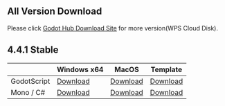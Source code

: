 ## All Version Download

Please click [Godot Hub Download Site](https://kdocs.cn/join/gazlixr) for more version(WPS Cloud Disk).  

## 4.4.1 Stable

|           | Windows x64 | MacOS | Template |
|-----------|-------------|-------|----------|
|GodotScript| [Download](https://www.kdocs.cn/view/l/cdJyToGdJDPB) | [Download](https://kdocs.cn/l/cmtMasMveZyp) | [Download](https://kdocs.cn/l/cnazLziVnU2D) |
|  Mono / C#  | [Download](https://kdocs.cn/l/cul1eJm57ruH) | [Download](https://kdocs.cn/l/cvC1O1LFSwDW) | [Download](https://kdocs.cn/l/celKQPxjVpfA) |
